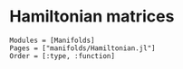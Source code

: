 # Hamiltonian matrices

```@autodocs
Modules = [Manifolds]
Pages = ["manifolds/Hamiltonian.jl"]
Order = [:type, :function]
```
